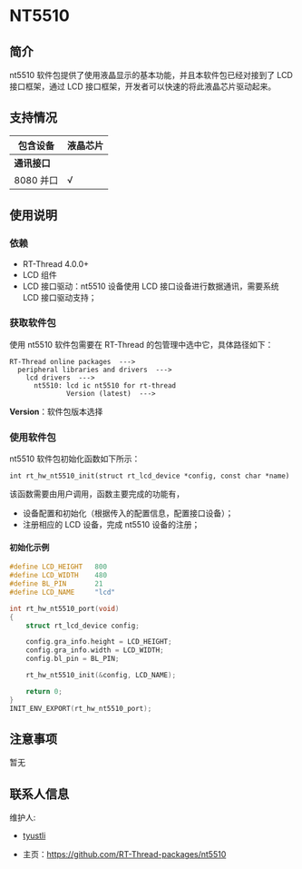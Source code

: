 # NT5510

## 简介

nt5510 软件包提供了使用液晶显示的基本功能，并且本软件包已经对接到了 LCD 接口框架，通过 LCD 接口框架，开发者可以快速的将此液晶芯片驱动起来。
## 支持情况

| 包含设备           | 液晶芯片 |  
| ----------------     | -------- | 
| **通讯接口**      |          |      
| 8080 并口              | √        | 
      

## 使用说明

### 依赖

- RT-Thread 4.0.0+
- LCD 组件
- LCD 接口驱动：nt5510 设备使用 LCD 接口设备进行数据通讯，需要系统 LCD 接口驱动支持；

### 获取软件包

使用 nt5510 软件包需要在 RT-Thread 的包管理中选中它，具体路径如下：

```
RT-Thread online packages  --->
  peripheral libraries and drivers  --->
    lcd drivers  --->
      nt5510: lcd ic nt5510 for rt-thread
              Version (latest)  --->
```
**Version**：软件包版本选择

### 使用软件包

nt5510 软件包初始化函数如下所示：

```
int rt_hw_nt5510_init(struct rt_lcd_device *config, const char *name)
```

该函数需要由用户调用，函数主要完成的功能有，

- 设备配置和初始化（根据传入的配置信息，配置接口设备）；
- 注册相应的 LCD 设备，完成 nt5510 设备的注册；

#### 初始化示例

```.c
#define LCD_HEIGHT   800
#define LCD_WIDTH    480
#define BL_PIN       21
#define LCD_NAME     "lcd"

int rt_hw_nt5510_port(void)
{
    struct rt_lcd_device config;

    config.gra_info.height = LCD_HEIGHT;
    config.gra_info.width = LCD_WIDTH;
    config.bl_pin = BL_PIN;

    rt_hw_nt5510_init(&config, LCD_NAME);

    return 0;
}
INIT_ENV_EXPORT(rt_hw_nt5510_port);
```

## 注意事项

暂无

## 联系人信息

维护人:

- [tyustli](https://github.com/tyustli) 

- 主页：<https://github.com/RT-Thread-packages/nt5510>